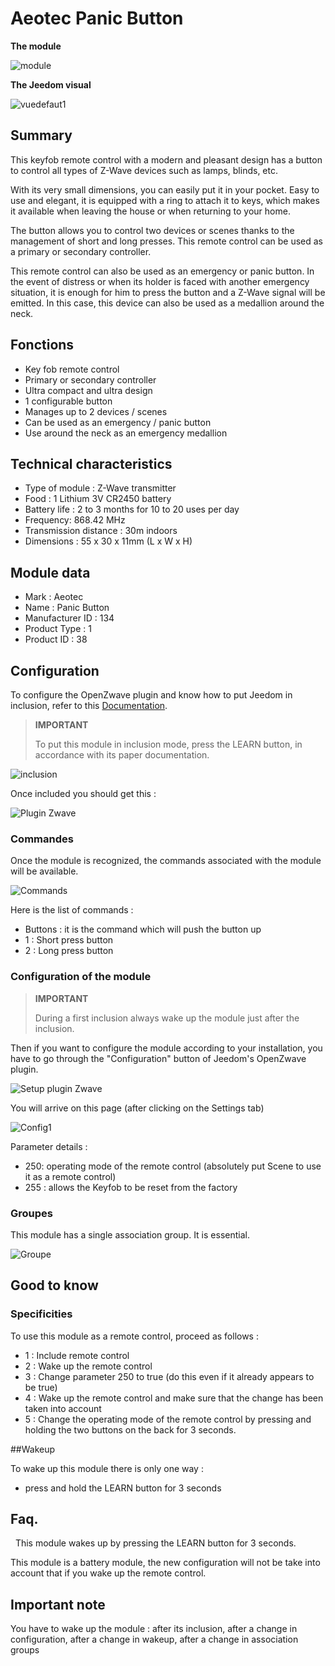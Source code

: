 # Aeotec Panic Button

**The module**

![module](images/aeotec.panicbutton/module.jpg)

**The Jeedom visual**

![vuedefaut1](images/aeotec.panicbutton/vuedefaut1.jpg)

## Summary

This keyfob remote control with a modern and pleasant design has a button to control all types of Z-Wave devices such as lamps, blinds, etc.

With its very small dimensions, you can easily put it in your pocket. Easy to use and elegant, it is equipped with a ring to attach it to keys, which makes it available when leaving the house or when returning to your home.

The button allows you to control two devices or scenes thanks to the management of short and long presses. This remote control can be used as a primary or secondary controller.

This remote control can also be used as an emergency or panic button. In the event of distress or when its holder is faced with another emergency situation, it is enough for him to press the button and a Z-Wave signal will be emitted. In this case, this device can also be used as a medallion around the neck.

## Fonctions

-   Key fob remote control
-   Primary or secondary controller
-   Ultra compact and ultra design
-   1 configurable button
-   Manages up to 2 devices / scenes
-   Can be used as an emergency / panic button
-   Use around the neck as an emergency medallion

## Technical characteristics

-   Type of module : Z-Wave transmitter
-   Food : 1 Lithium 3V CR2450 battery
-   Battery life : 2 to 3 months for 10 to 20 uses per day
-   Frequency: 868.42 MHz
-   Transmission distance : 30m indoors
-   Dimensions : 55 x 30 x 11mm (L x W x H)

## Module data

-   Mark : Aeotec
-   Name : Panic Button
-   Manufacturer ID : 134
-   Product Type : 1
-   Product ID : 38

## Configuration

To configure the OpenZwave plugin and know how to put Jeedom in inclusion, refer to this [Documentation](https://doc.jeedom.com/en_US/plugins/automation%20protocol/openzwave/).

> **IMPORTANT**
>
> To put this module in inclusion mode, press the LEARN button, in accordance with its paper documentation.

![inclusion](images/aeotec.panicbutton/inclusion.jpg)

Once included you should get this :

![Plugin Zwave](images/aeotec.panicbutton/information.jpg)

### Commandes

Once the module is recognized, the commands associated with the module will be available.

![Commands](images/aeotec.panicbutton/commandes.jpg)

Here is the list of commands :

-   Buttons : it is the command which will push the button up
  - 1 : Short press button
  - 2 : Long press button

### Configuration of the module

> **IMPORTANT**
>
> During a first inclusion always wake up the module just after the inclusion.

Then if you want to configure the module according to your installation, you have to go through the "Configuration" button of Jeedom's OpenZwave plugin.

![Setup plugin Zwave](images/plugin/bouton_configuration.jpg)

You will arrive on this page (after clicking on the Settings tab)

![Config1](images/aeotec.panicbutton/config1.jpg)

Parameter details :

-   250: operating mode of the remote control (absolutely put Scene to use it as a remote control)
-   255 : allows the Keyfob to be reset from the factory

### Groupes

This module has a single association group. It is essential.

![Groupe](images/aeotec.panicbutton/groupe.jpg)

## Good to know

### Specificities

To use this module as a remote control, proceed as follows :

-   1 : Include remote control
-   2 : Wake up the remote control
-   3 : Change parameter 250 to true (do this even if it already appears to be true)
-   4 : Wake up the remote control and make sure that the change has been taken into account
-   5 : Change the operating mode of the remote control by pressing and holding the two buttons on the back for 3 seconds.

##Wakeup

To wake up this module there is only one way :

-   press and hold the LEARN button for 3 seconds

## Faq.
 
This module wakes up by pressing the LEARN button for 3 seconds.

This module is a battery module, the new configuration will not be
take into account that if you wake up the remote control.

## Important note

You have to wake up the module : after its inclusion, after a change in configuration, after a change in wakeup, after a change in association groups
